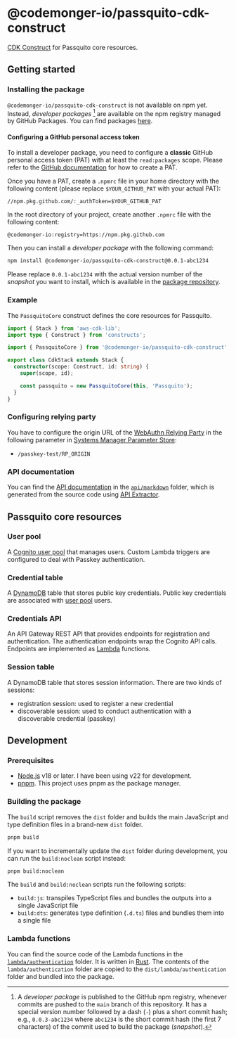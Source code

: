 # @codemonger-io/passquito-cdk-construct

[CDK Construct](https://docs.aws.amazon.com/cdk/v2/guide/constructs.html) for Passquito core resources.

## Getting started

### Installing the package

`@codemonger-io/passquito-cdk-construct` is not available on npm yet.
Instead, _developer packages_ [^1] are available on the npm registry managed by GitHub Packages.
You can find packages [here](https://github.com/codemonger-io/passquito/pkgs/npm/passquito-cdk-construct).

[^1]: A _developer package_ is published to the GitHub npm registry, whenever commits are pushed to the `main` branch of this repository.
It has a special version number followed by a dash (`-`) plus a short commit hash; e.g., `0.0.3-abc1234` where `abc1234` is the short commit hash (the first 7 characters) of the commit used to build the package (_snapshot_).

#### Configuring a GitHub personal access token

To install a developer package, you need to configure a **classic** GitHub personal access token (PAT) with at least the `read:packages` scope.
Please refer to the [GitHub documentation](https://docs.github.com/en/authentication/keeping-your-account-and-data-secure/managing-your-personal-access-tokens#creating-a-personal-access-token-classic) for how to create a PAT.

Once you have a PAT, create a `.npmrc` file in your home directory with the following content (please replace `$YOUR_GITHUB_PAT` with your actual PAT):

```
//npm.pkg.github.com/:_authToken=$YOUR_GITHUB_PAT
```

In the root directory of your project, create another `.npmrc` file with the following content:

```
@codemonger-io:registry=https://npm.pkg.github.com
```

Then you can install a _developer package_ with the following command:

```sh
npm install @codemonger-io/passquito-cdk-construct@0.0.1-abc1234
```

Please replace `0.0.1-abc1234` with the actual version number of the _snapshot_ you want to install, which is available in the [package repository](https://github.com/codemonger-io/passquito/pkgs/npm/passquito-cdk-construct).

### Example

The `PassquitoCore` construct defines the core resources for Passquito.

```ts
import { Stack } from 'aws-cdk-lib';
import type { Construct } from 'constructs';

import { PassquitoCore } from '@codemonger-io/passquito-cdk-construct';

export class CdkStack extends Stack {
  constructor(scope: Construct, id: string) {
    super(scope, id);

    const passquito = new PassquitoCore(this, 'Passquito');
  }
}
```

### Configuring relying party

You have to configure the origin URL of the [WebAuthn Relying Party](https://www.w3.org/TR/webauthn-3/#webauthn-relying-party) in the following parameter in [Systems Manager Parameter Store](https://docs.aws.amazon.com/systems-manager/latest/userguide/systems-manager-parameter-store.html):
- `/passkey-test/RP_ORIGIN`

### API documentation

You can find the [API documentation](./api/markdown/index.md) in the [`api/markdown`](./api/markdown/) folder, which is generated from the source code using [API Extractor](https://api-extractor.com).

## Passquito core resources

### User pool

A [Cognito user pool](https://docs.aws.amazon.com/cognito/latest/developerguide/cognito-user-pools.html) that manages users.
Custom Lambda triggers are configured to deal with Passkey authentication.

### Credential table

A [DynamoDB](https://docs.aws.amazon.com/amazondynamodb/latest/developerguide/Introduction.html) table that stores public key credentials.
Public key credentials are associated with [user pool](#user-pool) users.

### Credentials API

An API Gateway REST API that provides endpoints for registration and authentication.
The authentication endpoints wrap the Cognito API calls.
Endpoints are implemented as [Lambda](https://docs.aws.amazon.com/lambda/latest/dg/welcome.html) functions.

### Session table

A DynamoDB table that stores session information.
There are two kinds of sessions:
- registration session: used to register a new credential
- discoverable session: used to conduct authentication with a discoverable credential (passkey)

## Development

### Prerequisites

- [Node.js](https://nodejs.org/en) v18 or later. I have been using v22 for development.
- [pnpm](https://pnpm.io). This project uses pnpm as the package manager.

### Building the package

The `build` script removes the `dist` folder and builds the main JavaScript and type definition files in a brand-new `dist` folder.

```sh
pnpm build
```

If you want to incrementally update the `dist` folder during development, you can run the `build:noclean` script instead:

```sh
pnpm build:noclean
```

The `build` and `build:noclean` scripts run the following scripts:

- `build:js`: transpiles TypeScript files and bundles the outputs into a single JavaScript file
- `build:dts`: generates type definition (`.d.ts`) files and bundles them into a single file

### Lambda functions

You can find the source code of the Lambda functions in the [`lambda/authentication`](./lambda/authentication/) folder.
It is written in [Rust](https://www.rust-lang.org).
The contents of the `lambda/authentication` folder are copied to the `dist/lambda/authentication` folder and bundled into the package.